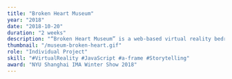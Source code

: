 ```yaml
---
title: "Broken Heart Museum"
year: "2018"
date: "2018-10-20"
duration: "2 weeks"
description: "“Broken Heart Museum” is a web-based virtual reality bedroom that tells a non-linear story about love and loss."
thumbnail: "/museum-broken-heart.gif"
role: "Individual Project"
skill: "#VirtualReality #JavaScript #a-frame #Storytelling"
award: "NYU Shanghai IMA Winter Show 2018"
---
```

